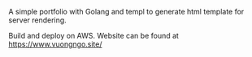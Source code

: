 A simple portfolio with Golang and templ to generate html template for server rendering.

Build and deploy on AWS.
Website can be found at https://www.vuongngo.site/
